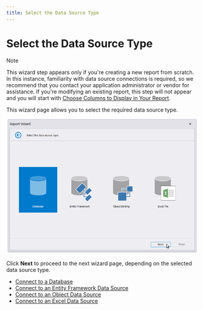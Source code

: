 ```yaml
---
title: Select the Data Source Type
---
```

# Select the Data Source Type
> [!NOTE]
> This wizard step appears only if you're creating a new report from scratch. In this instance, familiarity with data source connections is required, so we recommend that you contact your application administrator or vendor for assistance. If you're modifying an existing report, this step will not appear and you will start with [Choose Columns to Display in Your Report](choose-columns-to-display-in-your-report.md).

This wizard page allows you to select the required data source type.

![eurd-win-report-wizard-select-data-source-type](../../../../../../images/eurd-win-report-wizard-select-data-source-type.png)

Click **Next** to proceed to the next wizard page, depending on the selected data source type.
* [Connect to a Database](connect-to-a-database.md)
* [Connect to an Entity Framework Data Source](connect-to-an-entity-framework-data-source.md)
* [Connect to an Object Data Source](connect-to-an-object-data-source.md)
* [Connect to an Excel Data Source](connect-to-an-excel-data-source.md)